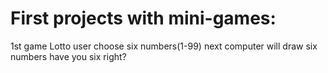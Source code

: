 # First projects with mini-games:
1st game Lotto
user choose six numbers(1-99)
next computer will draw six numbers
have you six right?
